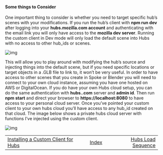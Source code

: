 #### **Some things to Consider**

One important thing to consider is whether you need to target specific hub’s scenes with your modifications.  If you run the hub’s client with **npm run dev** after logging into your **hubs.mozilla.com account** and authenticating with the email link you will only have access to the **mozilla dev server**.  Running the custom client in Dev mode will only load the default scene into Hubs with no access to other hub_ids or scenes.



![img](https://lh5.googleusercontent.com/oys4rFbfiVnFb93kWaf4Xch_9VLDVdrWAiqzkXUojqKuZffwk1ExQKDqff_xigV2hhLE_Vjf9L5CgPkesE4KwlO0SDtEa6USDL9pSnIKk780l-Dop3Cz1REoRylPlSiZxY3tYJPm)



This will allow you to play around with modifying the hub’s source and injecting things into the default scene, but if you need specific locations or target objects in a .GLB file to link to, it won’t be very useful.  In order to have access to other scenes that you create in Spoke or Blender you will need to connect to your own cloud instance, assuming you have one hosted on AWS or DigitalOcean.  If you do have your own Hubs cloud setup, you can do the same authentication with **hubs.<yourhubscloud>.com** server and **admin id**. Then run **npm start** and direct your browser to **https://localhost:8080** to have access to your personal cloud server. Once you’ve pointed your custom client to your own hubs cloud you’ll have access to any hub_id created on that cloud.  The image below shows a private hubs cloud server with functions I’ve injected using the custom client.



![img](https://lh5.googleusercontent.com/i_H92JgV_1khZyP8lZe-s2ramTYhUFAE8Orj8ZlJQ1YLQCFtTpwzCG3lMZniOMyuuBEyID4bnurFU7xqgXBc7csCTQyVVDoe_2YF1l5HWSk616aEuIyqmcNqzfDOHvhfkjCyB2A4)

|                                                              |                                                              |                                                              |
| :----------------------------------------------------------- | :----------------------------------------------------------: | -----------------------------------------------------------: |
| [Installing a Custom Client for Hubs](https://github.com/colinfizgig/Custom-Hubs-Components/docs/blob/ghpages/installingthecustomclient.md) | [Index](https://github.com/colinfizgig/Custom-Hubs-Components/docs/blob/ghpages/CustomizinghubsTitle.md) | [Hubs Load Sequence](https://github.com/colinfizgig/Custom-Hubs-Components/docs/blob/ghpages/HubsLoadSequence.md) |

